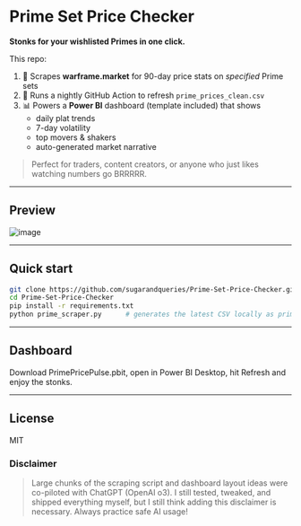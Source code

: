 # Prime Set Price Checker 

**Stonks for your wishlisted Primes in one click.**

This repo:

1. 🐍 Scrapes **warframe.market** for 90-day price stats on *specified* Prime sets  
2. 🤖 Runs a nightly GitHub Action to refresh `prime_prices_clean.csv`  
3. 📊 Powers a **Power BI** dashboard (template included) that shows  
   * daily plat trends  
   * 7-day volatility  
   * top movers & shakers  
   * auto-generated market narrative
  
 > Perfect for traders, content creators, or anyone who just likes watching numbers go BRRRRR.

---

## Preview 
![image](https://github.com/user-attachments/assets/1d9a1fab-90b1-4e9d-8abc-3bc2dbf27339)

---


## Quick start
```bash
git clone https://github.com/sugarandqueries/Prime-Set-Price-Checker.git
cd Prime-Set-Price-Checker
pip install -r requirements.txt
python prime_scraper.py      # generates the latest CSV locally as prime_prices_clean.csv
```

---


## Dashboard
Download PrimePricePulse.pbit, open in Power BI Desktop, hit Refresh and enjoy the stonks.

---

## License
MIT
### Disclaimer 
>Large chunks of the scraping script and dashboard layout ideas were co-piloted with ChatGPT (OpenAI o3). I still tested, tweaked, and shipped everything myself, but I still think adding this disclaimer is necessary. Always practice safe AI usage!
